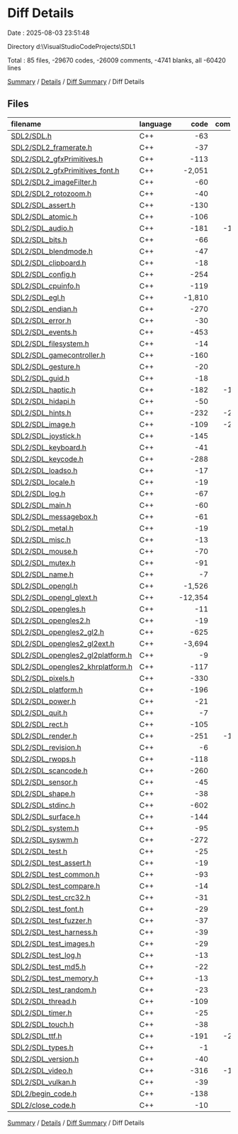 # Diff Details

Date : 2025-08-03 23:51:48

Directory d:\\VisualStudioCodeProjects\\SDL1

Total : 85 files,  -29670 codes, -26009 comments, -4741 blanks, all -60420 lines

[Summary](results.md) / [Details](details.md) / [Diff Summary](diff.md) / Diff Details

## Files
| filename | language | code | comment | blank | total |
| :--- | :--- | ---: | ---: | ---: | ---: |
| [SDL2/SDL.h](/SDL2/SDL.h) | C++ | -63 | -155 | -16 | -234 |
| [SDL2/SDL2\_framerate.h](/SDL2/SDL2_framerate.h) | C++ | -37 | -47 | -17 | -101 |
| [SDL2/SDL2\_gfxPrimitives.h](/SDL2/SDL2_gfxPrimitives.h) | C++ | -113 | -61 | -68 | -242 |
| [SDL2/SDL2\_gfxPrimitives\_font.h](/SDL2/SDL2_gfxPrimitives_font.h) | C++ | -2,051 | -796 | -260 | -3,107 |
| [SDL2/SDL2\_imageFilter.h](/SDL2/SDL2_imageFilter.h) | C++ | -60 | -69 | -38 | -167 |
| [SDL2/SDL2\_rotozoom.h](/SDL2/SDL2_rotozoom.h) | C++ | -40 | -58 | -26 | -124 |
| [SDL2/SDL\_assert.h](/SDL2/SDL_assert.h) | C++ | -130 | -163 | -30 | -323 |
| [SDL2/SDL\_atomic.h](/SDL2/SDL_atomic.h) | C++ | -106 | -276 | -33 | -415 |
| [SDL2/SDL\_audio.h](/SDL2/SDL_audio.h) | C++ | -181 | -1,242 | -78 | -1,501 |
| [SDL2/SDL\_bits.h](/SDL2/SDL_bits.h) | C++ | -66 | -45 | -16 | -127 |
| [SDL2/SDL\_blendmode.h](/SDL2/SDL_blendmode.h) | C++ | -47 | -139 | -13 | -199 |
| [SDL2/SDL\_clipboard.h](/SDL2/SDL_clipboard.h) | C++ | -18 | -108 | -16 | -142 |
| [SDL2/SDL\_config.h](/SDL2/SDL_config.h) | C++ | -254 | -52 | -28 | -334 |
| [SDL2/SDL\_cpuinfo.h](/SDL2/SDL_cpuinfo.h) | C++ | -119 | -439 | -37 | -595 |
| [SDL2/SDL\_egl.h](/SDL2/SDL_egl.h) | C++ | -1,810 | -277 | -266 | -2,353 |
| [SDL2/SDL\_endian.h](/SDL2/SDL_endian.h) | C++ | -270 | -52 | -27 | -349 |
| [SDL2/SDL\_error.h](/SDL2/SDL_error.h) | C++ | -30 | -119 | -15 | -164 |
| [SDL2/SDL\_events.h](/SDL2/SDL_events.h) | C++ | -453 | -613 | -94 | -1,160 |
| [SDL2/SDL\_filesystem.h](/SDL2/SDL_filesystem.h) | C++ | -14 | -125 | -11 | -150 |
| [SDL2/SDL\_gamecontroller.h](/SDL2/SDL_gamecontroller.h) | C++ | -160 | -857 | -80 | -1,097 |
| [SDL2/SDL\_gesture.h](/SDL2/SDL_gesture.h) | C++ | -20 | -80 | -18 | -118 |
| [SDL2/SDL\_guid.h](/SDL2/SDL_guid.h) | C++ | -18 | -71 | -12 | -101 |
| [SDL2/SDL\_haptic.h](/SDL2/SDL_haptic.h) | C++ | -182 | -1,054 | -106 | -1,342 |
| [SDL2/SDL\_hidapi.h](/SDL2/SDL_hidapi.h) | C++ | -50 | -370 | -32 | -452 |
| [SDL2/SDL\_hints.h](/SDL2/SDL_hints.h) | C++ | -232 | -2,441 | -220 | -2,893 |
| [SDL2/SDL\_image.h](/SDL2/SDL_image.h) | C++ | -109 | -2,011 | -74 | -2,194 |
| [SDL2/SDL\_joystick.h](/SDL2/SDL_joystick.h) | C++ | -145 | -848 | -82 | -1,075 |
| [SDL2/SDL\_keyboard.h](/SDL2/SDL_keyboard.h) | C++ | -41 | -286 | -29 | -356 |
| [SDL2/SDL\_keycode.h](/SDL2/SDL_keycode.h) | C++ | -288 | -43 | -28 | -359 |
| [SDL2/SDL\_loadso.h](/SDL2/SDL_loadso.h) | C++ | -17 | -88 | -11 | -116 |
| [SDL2/SDL\_locale.h](/SDL2/SDL_locale.h) | C++ | -19 | -74 | -11 | -104 |
| [SDL2/SDL\_log.h](/SDL2/SDL_log.h) | C++ | -67 | -306 | -32 | -405 |
| [SDL2/SDL\_main.h](/SDL2/SDL_main.h) | C++ | -60 | -182 | -41 | -283 |
| [SDL2/SDL\_messagebox.h](/SDL2/SDL_messagebox.h) | C++ | -61 | -114 | -19 | -194 |
| [SDL2/SDL\_metal.h](/SDL2/SDL_metal.h) | C++ | -19 | -81 | -14 | -114 |
| [SDL2/SDL\_misc.h](/SDL2/SDL_misc.h) | C++ | -13 | -57 | -10 | -80 |
| [SDL2/SDL\_mouse.h](/SDL2/SDL_mouse.h) | C++ | -70 | -365 | -30 | -465 |
| [SDL2/SDL\_mutex.h](/SDL2/SDL_mutex.h) | C++ | -91 | -391 | -64 | -546 |
| [SDL2/SDL\_name.h](/SDL2/SDL_name.h) | C++ | -7 | -21 | -6 | -34 |
| [SDL2/SDL\_opengl.h](/SDL2/SDL_opengl.h) | C++ | -1,526 | -186 | -421 | -2,133 |
| [SDL2/SDL\_opengl\_glext.h](/SDL2/SDL_opengl_glext.h) | C++ | -12,354 | -187 | -673 | -13,214 |
| [SDL2/SDL\_opengles.h](/SDL2/SDL_opengles.h) | C++ | -11 | -25 | -4 | -40 |
| [SDL2/SDL\_opengles2.h](/SDL2/SDL_opengles2.h) | C++ | -19 | -26 | -8 | -53 |
| [SDL2/SDL\_opengles2\_gl2.h](/SDL2/SDL_opengles2_gl2.h) | C++ | -625 | -21 | -11 | -657 |
| [SDL2/SDL\_opengles2\_gl2ext.h](/SDL2/SDL_opengles2_gl2ext.h) | C++ | -3,694 | -19 | -321 | -4,034 |
| [SDL2/SDL\_opengles2\_gl2platform.h](/SDL2/SDL_opengles2_gl2platform.h) | C++ | -9 | -12 | -7 | -28 |
| [SDL2/SDL\_opengles2\_khrplatform.h](/SDL2/SDL_opengles2_khrplatform.h) | C++ | -117 | -165 | -30 | -312 |
| [SDL2/SDL\_pixels.h](/SDL2/SDL_pixels.h) | C++ | -330 | -289 | -44 | -663 |
| [SDL2/SDL\_platform.h](/SDL2/SDL_platform.h) | C++ | -196 | -58 | -22 | -276 |
| [SDL2/SDL\_power.h](/SDL2/SDL_power.h) | C++ | -21 | -57 | -10 | -88 |
| [SDL2/SDL\_quit.h](/SDL2/SDL_quit.h) | C++ | -7 | -44 | -8 | -59 |
| [SDL2/SDL\_rect.h](/SDL2/SDL_rect.h) | C++ | -105 | -238 | -34 | -377 |
| [SDL2/SDL\_render.h](/SDL2/SDL_render.h) | C++ | -251 | -1,569 | -105 | -1,925 |
| [SDL2/SDL\_revision.h](/SDL2/SDL_revision.h) | C++ | -6 | -1 | -1 | -8 |
| [SDL2/SDL\_rwops.h](/SDL2/SDL_rwops.h) | C++ | -118 | -669 | -55 | -842 |
| [SDL2/SDL\_scancode.h](/SDL2/SDL_scancode.h) | C++ | -260 | -141 | -38 | -439 |
| [SDL2/SDL\_sensor.h](/SDL2/SDL_sensor.h) | C++ | -45 | -246 | -32 | -323 |
| [SDL2/SDL\_shape.h](/SDL2/SDL_shape.h) | C++ | -38 | -102 | -16 | -156 |
| [SDL2/SDL\_stdinc.h](/SDL2/SDL_stdinc.h) | C++ | -602 | -169 | -77 | -848 |
| [SDL2/SDL\_surface.h](/SDL2/SDL_surface.h) | C++ | -144 | -785 | -69 | -998 |
| [SDL2/SDL\_system.h](/SDL2/SDL_system.h) | C++ | -95 | -469 | -75 | -639 |
| [SDL2/SDL\_syswm.h](/SDL2/SDL_syswm.h) | C++ | -272 | -77 | -38 | -387 |
| [SDL2/SDL\_test.h](/SDL2/SDL_test.h) | C++ | -25 | -35 | -10 | -70 |
| [SDL2/SDL\_test\_assert.h](/SDL2/SDL_test_assert.h) | C++ | -19 | -70 | -17 | -106 |
| [SDL2/SDL\_test\_common.h](/SDL2/SDL_test_common.h) | C++ | -93 | -115 | -29 | -237 |
| [SDL2/SDL\_test\_compare.h](/SDL2/SDL_test_compare.h) | C++ | -14 | -44 | -12 | -70 |
| [SDL2/SDL\_test\_crc32.h](/SDL2/SDL_test_crc32.h) | C++ | -31 | -71 | -23 | -125 |
| [SDL2/SDL\_test\_font.h](/SDL2/SDL_test_font.h) | C++ | -29 | -121 | -19 | -169 |
| [SDL2/SDL\_test\_fuzzer.h](/SDL2/SDL_test_fuzzer.h) | C++ | -37 | -302 | -48 | -387 |
| [SDL2/SDL\_test\_harness.h](/SDL2/SDL_test_harness.h) | C++ | -39 | -75 | -21 | -135 |
| [SDL2/SDL\_test\_images.h](/SDL2/SDL_test_images.h) | C++ | -29 | -39 | -11 | -79 |
| [SDL2/SDL\_test\_log.h](/SDL2/SDL_test_log.h) | C++ | -13 | -45 | -10 | -68 |
| [SDL2/SDL\_test\_md5.h](/SDL2/SDL_test_md5.h) | C++ | -22 | -87 | -21 | -130 |
| [SDL2/SDL\_test\_memory.h](/SDL2/SDL_test_memory.h) | C++ | -13 | -40 | -11 | -64 |
| [SDL2/SDL\_test\_random.h](/SDL2/SDL_test_random.h) | C++ | -23 | -75 | -18 | -116 |
| [SDL2/SDL\_thread.h](/SDL2/SDL_thread.h) | C++ | -109 | -314 | -42 | -465 |
| [SDL2/SDL\_timer.h](/SDL2/SDL_timer.h) | C++ | -25 | -179 | -19 | -223 |
| [SDL2/SDL\_touch.h](/SDL2/SDL_touch.h) | C++ | -38 | -93 | -20 | -151 |
| [SDL2/SDL\_ttf.h](/SDL2/SDL_ttf.h) | C++ | -191 | -2,039 | -114 | -2,344 |
| [SDL2/SDL\_types.h](/SDL2/SDL_types.h) | C++ | -1 | -26 | -3 | -30 |
| [SDL2/SDL\_version.h](/SDL2/SDL_version.h) | C++ | -40 | -147 | -18 | -205 |
| [SDL2/SDL\_video.h](/SDL2/SDL_video.h) | C++ | -316 | -1,739 | -130 | -2,185 |
| [SDL2/SDL\_vulkan.h](/SDL2/SDL_vulkan.h) | C++ | -39 | -157 | -20 | -216 |
| [SDL2/begin\_code.h](/SDL2/begin_code.h) | C++ | -138 | -38 | -14 | -190 |
| [SDL2/close\_code.h](/SDL2/close_code.h) | C++ | -10 | -27 | -4 | -41 |

[Summary](results.md) / [Details](details.md) / [Diff Summary](diff.md) / Diff Details